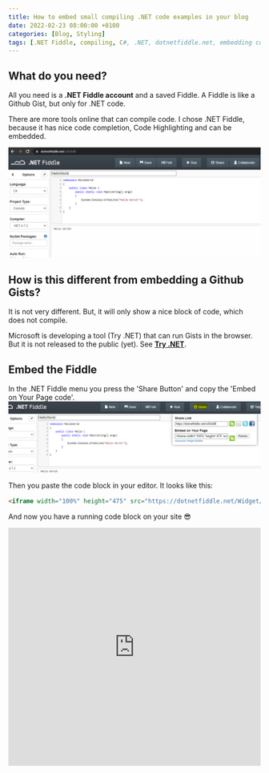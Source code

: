 ```yaml
---
title: How to embed small compiling .NET code examples in your blog
date: 2022-02-23 08:00:00 +0100
categories: [Blog, Styling]
tags: [.NET Fiddle, compiling, C#, .NET, dotnetfiddle.net, embedding code]
---
```


## What do you need?

All you need is a **.NET Fiddle account** and a saved Fiddle. A Fiddle is like a Github Gist, but only for .NET code. 

There are more tools online that can compile code. I chose .NET Fiddle, because it has nice code completion, Code Highlighting and can be embedded.

![markdown](/assets/img/blog-images/2022-02-22/Fiddle.png)

## How is this different from embedding a Github Gists?

It is not very different. But, it will only show a nice block of code, which does not compile. 

<script src="https://gist.github.com/anniekvandijk/53bed85ec375805cbf4727285635528a.js"></script>

Microsoft is developing a tool (Try .NET) that can run Gists in the browser. But it is not released to the public (yet). See [**Try .NET**](https://dotnet.microsoft.com/en-us/platform/try-dotnet).

## Embed the Fiddle

In the .NET Fiddle menu you press the 'Share Button' and copy the 'Embed on Your Page code'. 
![markdown](/assets/img/blog-images/2022-02-22/FiddleShare.png)

Then you paste the code block in your editor. It looks like this:  
```HTML
<iframe width="100%" height="475" src="https://dotnetfiddle.net/Widget/c4S4dB" frameborder="0"></iframe>
```
And now you have a running code block on your site :sunglasses:

<iframe width="100%" height="475" src="https://dotnetfiddle.net/Widget/c4S4dB" frameborder="0"></iframe>
